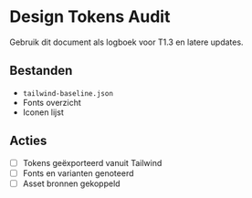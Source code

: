 # Design Tokens Audit

Gebruik dit document als logboek voor T1.3 en latere updates.

## Bestanden
- `tailwind-baseline.json`
- Fonts overzicht
- Iconen lijst

## Acties
- [ ] Tokens geëxporteerd vanuit Tailwind
- [ ] Fonts en varianten genoteerd
- [ ] Asset bronnen gekoppeld
